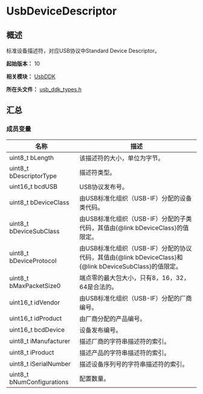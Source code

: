 # UsbDeviceDescriptor
<!--Kit: Driver Development Kit-->
<!--Subsystem: Driver-->
<!--Owner: @lixinsheng2-->
<!--Designer: @w00373942-->
<!--Tester: @dong-dongzhen-->
<!--Adviser: @w_Machine_cc-->

## 概述

标准设备描述符，对应USB协议中Standard Device Descriptor。

**起始版本：** 10

**相关模块：** [UsbDDK](capi-usbddk.md)

**所在头文件：** [usb_ddk_types.h](capi-usb-ddk-types-h.md)

## 汇总

### 成员变量

| 名称 | 描述 |
| -- | -- |
| uint8_t bLength | 该描述符的大小，单位为字节。 |
| uint8_t bDescriptorType | 描述符类型。 |
| uint16_t bcdUSB | USB协议发布号。 |
| uint8_t bDeviceClass | 由USB标准化组织（USB-IF）分配的设备类代码。 |
| uint8_t bDeviceSubClass | 由USB标准化组织（USB-IF）分配的子类代码，其值由{@link bDeviceClass}的值限定。 |
| uint8_t bDeviceProtocol | 由USB标准化组织（USB-IF）分配的协议代码，其值由{@link bDeviceClass}和{@link bDeviceSubClass}的值限定。 |
| uint8_t bMaxPacketSize0 | 端点零的最大包大小，只有8，16，32，64是合法的。 |
| uint16_t idVendor | 由USB标准化组织（USB-IF）分配的厂商编号。 |
| uint16_t idProduct | 由厂商分配的产品编号。 |
| uint16_t bcdDevice | 设备发布编号。 |
| uint8_t iManufacturer | 描述厂商的字符串描述符的索引。 |
| uint8_t iProduct | 描述产品的字符串描述符的索引。 |
| uint8_t iSerialNumber | 描述设备序列号的字符串描述符的索引。 |
| uint8_t bNumConfigurations | 配置数量。 |



